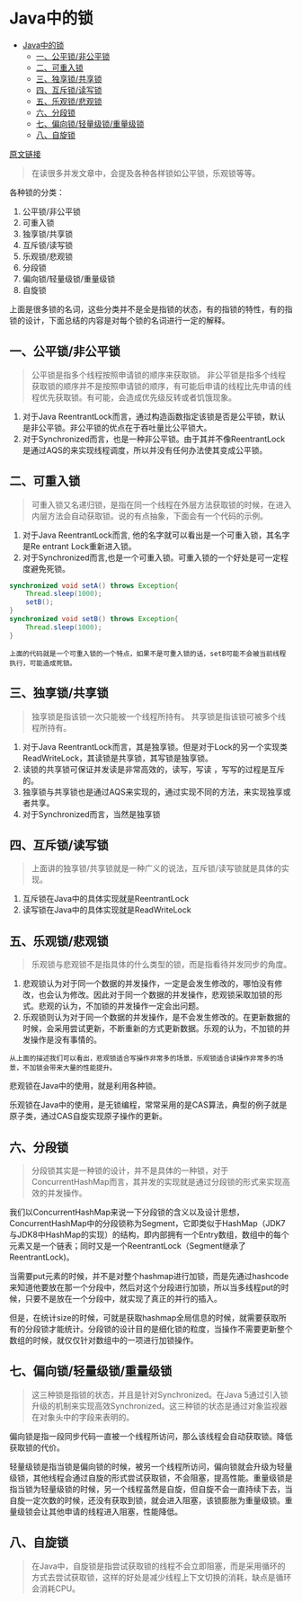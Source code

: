 # Java中的锁

- [Java中的锁](#java中的锁)
  - [一、公平锁/非公平锁](#一公平锁非公平锁)
  - [二、可重入锁](#二可重入锁)
  - [三、独享锁/共享锁](#三独享锁共享锁)
  - [四、互斥锁/读写锁](#四互斥锁读写锁)
  - [五、乐观锁/悲观锁](#五乐观锁悲观锁)
  - [六、分段锁](#六分段锁)
  - [七、偏向锁/轻量级锁/重量级锁](#七偏向锁轻量级锁重量级锁)
  - [八、自旋锁](#八自旋锁)

[原文链接](https://www.cnblogs.com/qifengshi/p/6831055.html)

> 在读很多并发文章中，会提及各种各样锁如公平锁，乐观锁等等。

各种锁的分类：
1. 公平锁/非公平锁
2. 可重入锁
3. 独享锁/共享锁
4. 互斥锁/读写锁
5. 乐观锁/悲观锁
6. 分段锁
7. 偏向锁/轻量级锁/重量级锁
8. 自旋锁


上面是很多锁的名词，这些分类并不是全是指锁的状态，有的指锁的特性，有的指锁的设计，下面总结的内容是对每个锁的名词进行一定的解释。


## 一、公平锁/非公平锁
> 公平锁是指多个线程按照申请锁的顺序来获取锁。
非公平锁是指多个线程获取锁的顺序并不是按照申请锁的顺序，有可能后申请的线程比先申请的线程优先获取锁。有可能，会造成优先级反转或者饥饿现象。


1. 对于Java ReentrantLock而言，通过构造函数指定该锁是否是公平锁，默认是非公平锁。非公平锁的优点在于吞吐量比公平锁大。
2. 对于Synchronized而言，也是一种非公平锁。由于其并不像ReentrantLock是通过AQS的来实现线程调度，所以并没有任何办法使其变成公平锁。

## 二、可重入锁
> 可重入锁又名递归锁，是指在同一个线程在外层方法获取锁的时候，在进入内层方法会自动获取锁。说的有点抽象，下面会有一个代码的示例。


1. 对于Java ReentrantLock而言, 他的名字就可以看出是一个可重入锁，其名字是Re entrant Lock重新进入锁。
2. 对于Synchronized而言,也是一个可重入锁。可重入锁的一个好处是可一定程度避免死锁。

```java
synchronized void setA() throws Exception{
    Thread.sleep(1000);
    setB();
}
synchronized void setB() throws Exception{
    Thread.sleep(1000);
}
```

`上面的代码就是一个可重入锁的一个特点，如果不是可重入锁的话，setB可能不会被当前线程执行，可能造成死锁。`

## 三、独享锁/共享锁
> 独享锁是指该锁一次只能被一个线程所持有。
共享锁是指该锁可被多个线程所持有。

1. 对于Java ReentrantLock而言，其是独享锁。但是对于Lock的另一个实现类ReadWriteLock，其读锁是共享锁，其写锁是独享锁。
2. 读锁的共享锁可保证并发读是非常高效的，读写，写读 ，写写的过程是互斥的。
3. 独享锁与共享锁也是通过AQS来实现的，通过实现不同的方法，来实现独享或者共享。
4. 对于Synchronized而言，当然是独享锁


## 四、互斥锁/读写锁
> 上面讲的独享锁/共享锁就是一种广义的说法，互斥锁/读写锁就是具体的实现。
​
1. 互斥锁在Java中的具体实现就是ReentrantLock
2. 读写锁在Java中的具体实现就是ReadWriteLock


## 五、乐观锁/悲观锁
> 乐观锁与悲观锁不是指具体的什么类型的锁，而是指看待并发同步的角度。


1. 悲观锁认为对于同一个数据的并发操作，一定是会发生修改的，哪怕没有修改，也会认为修改。因此对于同一个数据的并发操作，悲观锁采取加锁的形式。悲观的认为，不加锁的并发操作一定会出问题。
2. 乐观锁则认为对于同一个数据的并发操作，是不会发生修改的。在更新数据的时候，会采用尝试更新，不断重新的方式更新数据。乐观的认为，不加锁的并发操作是没有事情的。



`从上面的描述我们可以看出，悲观锁适合写操作非常多的场景，乐观锁适合读操作非常多的场景，不加锁会带来大量的性能提升。`


悲观锁在Java中的使用，就是利用各种锁。

乐观锁在Java中的使用，是无锁编程，常常采用的是CAS算法，典型的例子就是原子类，通过CAS自旋实现原子操作的更新。

## 六、分段锁
> 分段锁其实是一种锁的设计，并不是具体的一种锁，对于ConcurrentHashMap而言，其并发的实现就是通过分段锁的形式来实现高效的并发操作。

我们以ConcurrentHashMap来说一下分段锁的含义以及设计思想，ConcurrentHashMap中的分段锁称为Segment，它即类似于HashMap（JDK7与JDK8中HashMap的实现）的结构，即内部拥有一个Entry数组，数组中的每个元素又是一个链表；同时又是一个ReentrantLock（Segment继承了ReentrantLock)。

当需要put元素的时候，并不是对整个hashmap进行加锁，而是先通过hashcode来知道他要放在那一个分段中，然后对这个分段进行加锁，所以当多线程put的时候，只要不是放在一个分段中，就实现了真正的并行的插入。

但是，在统计size的时候，可就是获取hashmap全局信息的时候，就需要获取所有的分段锁才能统计。分段锁的设计目的是细化锁的粒度，当操作不需要更新整个数组的时候，就仅仅针对数组中的一项进行加锁操作。

## 七、偏向锁/轻量级锁/重量级锁
> 这三种锁是指锁的状态，并且是针对Synchronized。在Java 5通过引入锁升级的机制来实现高效Synchronized。这三种锁的状态是通过对象监视器在对象头中的字段来表明的。

偏向锁是指一段同步代码一直被一个线程所访问，那么该线程会自动获取锁。降低获取锁的代价。

轻量级锁是指当锁是偏向锁的时候，被另一个线程所访问，偏向锁就会升级为轻量级锁，其他线程会通过自旋的形式尝试获取锁，不会阻塞，提高性能。重量级锁是指当锁为轻量级锁的时候，另一个线程虽然是自旋，但自旋不会一直持续下去，当自旋一定次数的时候，还没有获取到锁，就会进入阻塞，该锁膨胀为重量级锁。重量级锁会让其他申请的线程进入阻塞，性能降低。

## 八、自旋锁
> 在Java中，自旋锁是指尝试获取锁的线程不会立即阻塞，而是采用循环的方式去尝试获取锁，这样的好处是减少线程上下文切换的消耗，缺点是循环会消耗CPU。
